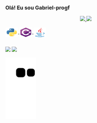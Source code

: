 ### Olá! Eu sou Gabriel-progf

<div align="center">
  <a href="https://github.com/Gabriel-progf">
  <img height="180em" src="https://github-readme-stats.vercel.app/api?username=Gabriel-progf&show_icons=true&theme=radical&include_all_commits=true&count_private=true"/>
   <img height="180em" src="https://github-readme-stats.vercel.app/api/top-langs/?username=Gabriel-progf&layout=compact&langs_count=7&theme=radical"/>
</div>
 
</div>
  <div style="display: inline_block"><br>
  <img align="center" alt="ProjetosPython" height="30" width="40" src="https://raw.githubusercontent.com/devicons/devicon/master/icons/python/python-original.svg">
  <img align="center" alt="ProjetosC#" height="30" width="40" src="https://raw.githubusercontent.com/devicons/devicon/master/icons/csharp/csharp-original.svg"> 
  <img align="center" alt="ProjetosJava" height="30" width="40" src="https://raw.githubusercontent.com/devicons/devicon/master/icons/java/java-original.svg"> 
</div>

##

<div> 
  <a href="https://www.instagram.com/gabriel_olmacedo" target="_blank"><img src="https://img.shields.io/badge/-Instagram-%23E4405F?style=for-the-badge&logo=instagram&logoColor=white" target="_blank"></a>
  <a href="https://www.linkedin.com/in/gabriel-macedo-94790b20b/" target="_blank"><img src="https://img.shields.io/badge/-LinkedIn-%230077B5?style=for-the-badge&logo=linkedin&logoColor=white" target="_blank"></a> 
 
  ![Snake animation](https://github.com/Gabriel-progf/Gabriel-progf/blob/output/github-contribution-grid-snake.svg)
 
</div>
